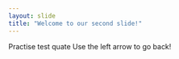 ```yaml
---
layout: slide
title: "Welcome to our second slide!"
---
```

Practise test quate
Use the left arrow to go back!

